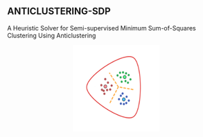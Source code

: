 ﻿## ANTICLUSTERING-SDP </br>
A Heuristic Solver for Semi-supervised Minimum Sum-of-Squares Clustering Using Anticlustering

<p align="center">
  <img src="https://github.com/antoniosudoso/pc-sos-sdp/blob/main/logo.svg" width="200" height="200" />
</p>
